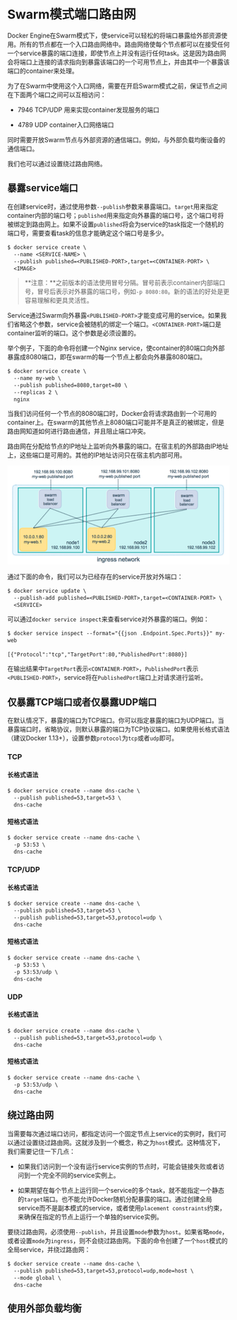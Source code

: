 # Swarm模式端口路由网

Docker Engine在Swarm模式下，使service可以轻松的将端口暴露给外部资源使用。所有的节点都在一个入口路由网络中。路由网络使每个节点都可以在接受任何一个service暴露的端口连接，即使节点上并没有运行任何task。这是因为路由网会将端口上连接的请求指向到暴露该端口的一个可用节点上，并由其中一个暴露该端口的container来处理。

为了在Swarm中使用这个入口网络，需要在开启Swarm模式之前，保证节点之间在下面两个端口之间可以互相访问：

* 7946 TCP/UDP 用来实现container发现服务的端口

* 4789 UDP container入口网络端口

同时需要开放Swarm节点与外部资源的通信端口。例如，与外部负载均衡设备的通信端口。

我们也可以通过设置绕过路由网络。

## 暴露service端口

在创建service时，通过使用参数`--publish`参数来暴露端口。`target`用来指定container内部的端口号；`published`用来指定向外暴露的端口号，这个端口号将被绑定到路由网上。如果不设置`published`将会为service的task指定一个随机的端口号，需要查看task的信息才能确定这个端口号是多少。

```
$ docker service create \
  --name <SERVICE-NAME> \
  --publish published=<PUBLISHED-PORT>,target=<CONTAINER-PORT> \
  <IMAGE>
```

> **注意：**之前版本的语法使用冒号分隔。冒号前表示container内部端口号，冒号后表示对外暴露的端口号，例如`-p 8080:80`。新的语法的好处是更容易理解和更具灵活性。

Service通过Swarm向外暴露`<PUBLISHED-PORT>`才能变成可用的service。如果我们省略这个参数，service会被随机的绑定一个端口。`<CONTAINER-PORT>`端口是container监听的端口。这个参数是必须设置的。

举个例子，下面的命令将创建一个Nginx service，使container的80端口向外部暴露成8080端口，即在swarm的每一个节点上都会向外暴露8080端口。

```
$ docker service create \
  --name my-web \
  --publish published=8080,target=80 \
  --replicas 2 \
  nginx
```

当我们访问任何一个节点的8080端口时，Docker会将请求路由到一个可用的container上。在swarm的其他节点上8080端口可能并不是真正的被绑定，但是路由网知道如何进行路由通信，并且阻止端口冲突。

路由网在分配给节点的IP地址上监听向外暴露的端口。在宿主机的外部路由IP地址上，这些端口是可用的。其他的IP地址访问只在宿主机内部可用。

![Ingress network](/assets/ingress-routing-mesh.png)


通过下面的命令，我们可以为已经存在的service开放对外端口：

```
$ docker service update \
  --publish-add published=<PUBLISHED-PORT>,target=<CONTAINER-PORT> \
  <SERVICE>
```

可以通过`docker service inspect`来查看service对外暴露的端口。例如：

```
$ docker service inspect --format="{{json .Endpoint.Spec.Ports}}" my-web

[{"Protocol":"tcp","TargetPort":80,"PublishedPort":8080}]

```

在输出结果中`TargetPort`表示`<CONTAINER-PORT>`，`PublishedPort`表示`<PUBLISHED-PORT>`，service将在`PublishedPort`端口上对请求进行监听。

## 仅暴露TCP端口或者仅暴露UDP端口

在默认情况下，暴露的端口为TCP端口。你可以指定暴露的端口为UDP端口。当暴露端口时，省略协议，则默认暴露的端口为TCP协议端口。如果使用长格式语法（建议Docker 1.13+），设置参数`protocol`为`tcp`或者`udp`即可。

### TCP

#### 长格式语法

```
$ docker service create --name dns-cache \
  --publish published=53,target=53 \
  dns-cache
```

#### 短格式语法

```
$ docker service create --name dns-cache \
  -p 53:53 \
  dns-cache
```

### TCP/UDP

#### 长格式语法

```
$ docker service create --name dns-cache \
  --publish published=53,target=53 \
  --publish published=53,target=53,protocol=udp \
  dns-cache
```

#### 短格式语法

```
$ docker service create --name dns-cache \
  -p 53:53 \
  -p 53:53/udp \
  dns-cache
```

### UDP

#### 长格式语法

```
$ docker service create --name dns-cache \
  --publish published=53,target=53,protocol=udp \
  dns-cache
```

#### 短格式语法

```
$ docker service create --name dns-cache \
  -p 53:53/udp \
  dns-cache
```

## 绕过路由网

当需要每次通过端口访问，都指定访问一个固定节点上service的实例时，我们可以通过设置绕过路由网。这就涉及到一个概念，称之为`host`模式。这种情况下，我们需要记住一下几点：

- 如果我们访问到一个没有运行service实例的节点时，可能会链接失败或者访问到一个完全不同的service实例上。

- 如果期望在每个节点上运行同一个service的多个task，就不能指定一个静态的`target`端口。也不能允许Docker随机分配暴露的端口。通过创建全局service而不是副本模式的service，或者使用`placement constraints`约束，来确保在指定的节点上运行一个单独的service实例。

要绕过路由网，必须使用`--publish`，并且设置`mode`参数为`host`。如果省略`mode`，或者设置`mode`为`ingress`，则不会绕过路由网。下面的命令创建了一个`host`模式的全局service，并绕过路由网：

```
$ docker service create --name dns-cache \
  --publish published=53,target=53,protocol=udp,mode=host \
  --mode global \
  dns-cache
```

## 使用外部负载均衡







